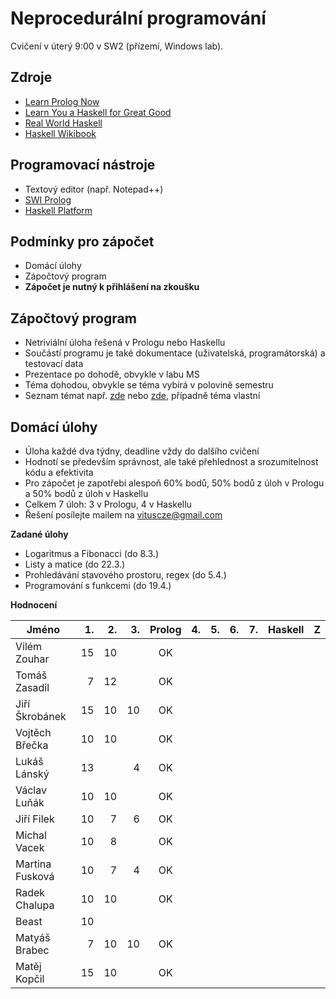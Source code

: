 Neprocedurální programování
===========================

Cvičení v úterý 9:00 v SW2 (přízemí, Windows lab).

Zdroje
------

- [Learn Prolog Now](http://www.learnprolognow.org/)
- [Learn You a Haskell for Great Good](http://learnyouahaskell.com/)
- [Real World Haskell](http://book.realworldhaskell.org/)
- [Haskell Wikibook](https://en.wikibooks.org/wiki/Haskell)

Programovací nástroje
---------------------

- Textový editor (např. Notepad++)
- [SWI Prolog](http://www.swi-prolog.org/)
- [Haskell Platform](https://www.haskell.org/platform/)

Podmínky pro zápočet
--------------------

- Domácí úlohy
- Zápočtový program
- **Zápočet je nutný k přihlášení na zkoušku**

Zápočtový program
-----------------

- Netriviální úloha řešená v Prologu nebo Haskellu
- Součástí programu je také dokumentace (uživatelská, programátorská) a testovací data
- Prezentace po dohodě, obvykle v labu MS
- Téma dohodou, obvykle se téma vybírá v polovině semestru
- Seznam témat např. [zde](http://kti.mff.cuni.cz/~hric/vyuka/pl_prikl_win.pdf) nebo [zde](http://ksvi.mff.cuni.cz/~dvorak/vyuka/14/NPRG005x01/programy.html), případně téma vlastní

Domácí úlohy
------------

- Úloha každé dva týdny, deadline vždy do dalšího cvičení
- Hodnotí se především správnost, ale také přehlednost a srozumitelnost kódu a efektivita
- Pro zápočet je zapotřebí alespoň 60% bodů, 50% bodů z úloh v Prologu a 50% bodů z úloh v Haskellu
- Celkem 7 úloh: 3 v Prologu, 4 v Haskellu
- Řešení posílejte mailem na vituscze@gmail.com

**Zadané úlohy**

- Logaritmus a Fibonacci (do 8.3.)
- Listy a matice (do 22.3.)
- Prohledávání stavového prostoru, regex (do 5.4.)
- Programování s funkcemi (do 19.4.)

**Hodnocení**

| Jméno              | 1. | 2. | 3. | Prolog | 4. | 5. | 6. | 7. | Haskell |  Z |
| ------------------ | --:| --:| --:|:------:| --:| --:| --:| --:|:-------:|:--:|
| Vilém Zouhar       | 15 | 10 |    |     OK |    |    |    |    |         |    |
| Tomáš Zasadil      |  7 | 12 |    |     OK |    |    |    |    |         |    |
| Jiří Škrobánek     | 15 | 10 | 10 |     OK |    |    |    |    |         |    |
| Vojtěch Břečka     | 10 | 10 |    |     OK |    |    |    |    |         |    |
| Lukáš Lánský       | 13 |    |  4 |     OK |    |    |    |    |         |    |
| Václav Luňák       | 10 | 10 |    |     OK |    |    |    |    |         |    |
| Jiří Filek         | 10 |  7 |  6 |     OK |    |    |    |    |         |    |
| Michal Vacek       | 10 |  8 |    |     OK |    |    |    |    |         |    |
| Martina Fusková    | 10 |  7 |  4 |     OK |    |    |    |    |         |    |
| Radek Chalupa      | 10 | 10 |    |     OK |    |    |    |    |         |    |
| Beast              | 10 |    |    |        |    |    |    |    |         |    |
| Matyáš Brabec      |  7 | 10 | 10 |     OK |    |    |    |    |         |    |
| Matěj Kopčil       | 15 | 10 |    |     OK |    |    |    |    |         |    |
